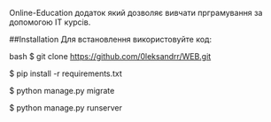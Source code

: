 Online-Education додаток який дозволяє вивчати прграмування за допомогою IT курсів.

##Installation Для встановлення використовуйте код:

bash $ git clone https://github.com/0leksandrr/WEB.git 

$ pip install -r requirements.txt 

$ python manage.py migrate 

$ python manage.py runserver
